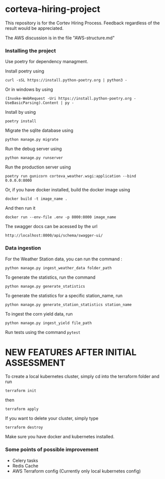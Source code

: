 
# corteva-hiring-project

This repository is for the Cortev Hiring Process. Feedback regardless of the result would be appreciated.

The AWS discussion is in the file "AWS-structure.md"

### Installing the project
Use poetry for dependency managment.

Install poetry using 

`curl -sSL https://install.python-poetry.org | python3 -`

Or in windows by using 

``
(Invoke-WebRequest -Uri https://install.python-poetry.org -UseBasicParsing).Content | py -
``

Install by using

`poetry install`


Migrate the sqlite database using

`python manage.py migrate`


Run the debug server using

`python manage.py runserver`


Run the production server using

`poetry run gunicorn corteva_weather.wsgi:application --bind 0.0.0.0:8000`


Or, if you have docker installed, build the docker image using

`docker build -t image_name .`


And then run it

`docker run --env-file .env -p 8000:8000 image_name`


The swagger docs can be acessed by the url

`http://localhost:8000/api/schema/swagger-ui/`


### Data ingestion


For the Weather Station data, you can run the command :

`python manage.py ingest_weather_data folder_path` 


To generate the statistics, run the command

`python manage.py generate_statistics` 


To generate the statistics for a specific station_name, run

`python manage.py generate_station_statistics station_name`


To ingest the corn yield data, run

`python manage.py ingest_yield file_path`


Run tests using the command
`pytest`

# NEW FEATURES AFTER INITIAL ASSESSMENT

To create a local kubernetes cluster, simply cd into the terraform folder and run

`terraform init`

then

`terraform apply`

If you want to delete your cluster, simply type

`terraform destroy`

Make sure you have docker and kubernetes installed.


### Some points of possible improvement

- Celery tasks
- Redis Cache
- AWS Terraform config (Currently only local kubernetes config)
